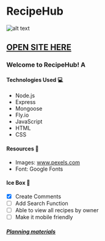 # RecipeHub
![alt text](https://pbs.twimg.com/media/FmyMnDYagAEcpW6?format=jpg&name=small)
## [OPEN SITE HERE](https://recipehub.fly.dev/)

### Welcome to RecipeHub! A 


#### Technologies Used 💻
- Node.js
- Express
- Mongoose
- Fly.io
- JavaScript
- HTML 
- CSS

#### Resources 💾
- Images: www.pexels.com
- Font: Google Fonts


#### Ice Box 🧊
- [x] Create Comments
- [ ] Add Search Function
- [ ] Able to view all  recipes by owner
- [ ] Make it mobile friendly

##### [Planning materials](https://trello.com/b/1Ebffa0I/recipe-collecter)
